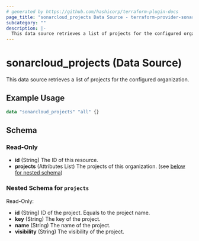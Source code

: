 ```yaml
---
# generated by https://github.com/hashicorp/terraform-plugin-docs
page_title: "sonarcloud_projects Data Source - terraform-provider-sonarcloud"
subcategory: ""
description: |-
  This data source retrieves a list of projects for the configured organization.
---
```


# sonarcloud_projects (Data Source)

This data source retrieves a list of projects for the configured organization.

## Example Usage

```terraform
data "sonarcloud_projects" "all" {}
```

<!-- schema generated by tfplugindocs -->
## Schema

### Read-Only

- **id** (String) The ID of this resource.
- **projects** (Attributes List) The projects of this organization. (see [below for nested schema](#nestedatt--projects))

<a id="nestedatt--projects"></a>
### Nested Schema for `projects`

Read-Only:

- **id** (String) ID of the project. Equals to the project name.
- **key** (String) The key of the project.
- **name** (String) The name of the project.
- **visibility** (String) The visibility of the project.



